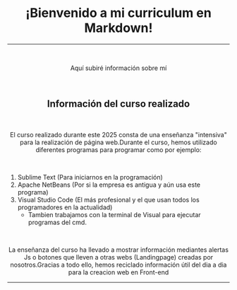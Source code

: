 <h1 style="text-align:center;">¡Bienvenido a mi curriculum en Markdown!</h1>
<hr>
<br>
<p align="center">Aquí subiré información sobre mí</p>
<br>
<h2 style="text-align:center;">Información del curso realizado</h2>
<br>
<p align="center">El curso realizado durante este 2025 consta de una enseñanza "intensiva" para la realización de página web.Durante el curso, hemos utilizado diferentes programas para programar como por ejemplo:</p>
<br>

1. Sublime Text (Para iniciarnos en la programación)
2. Apache NetBeans (Por si la empresa es antigua y aún usa este programa)  
3. Visual Studio Code (El más profesional y el que usan todos los programadores en la actualidad)
   * Tambien trabajamos con la terminal de Visual para ejecutar programas del cmd.
<br>
<p align="center">La enseñanza del curso ha llevado a mostrar información mediantes alertas Js o botones que lleven a otras webs (Landingpage) creadas por nosotros.Gracias a todo ello, hemos reciclado información útil del dia a dia para la creacion web en Front-end </p>
<hr>